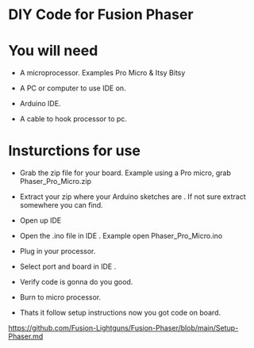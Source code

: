 # DIY Code for Fusion Phaser

# You will need

  - A microprocessor. Examples Pro Micro & Itsy Bitsy

  - A PC or computer to use IDE on.

  - Arduino IDE.

  - A cable to hook processor to pc.

# Insturctions for use

  - Grab the zip file for your board. Example using a Pro micro, grab Phaser_Pro_Micro.zip

  - Extract your zip where your Arduino sketches are . If not sure extract somewhere you can find.

  - Open up IDE 

  - Open the .ino file in IDE . Example open Phaser_Pro_Micro.ino

  - Plug in your processor. 

  - Select port and board in IDE .

  - Verify code is gonna do you good.

  - Burn to micro processor.

  - Thats it follow setup instructions now you got code on board.
  
  https://github.com/Fusion-Lightguns/Fusion-Phaser/blob/main/Setup-Phaser.md

